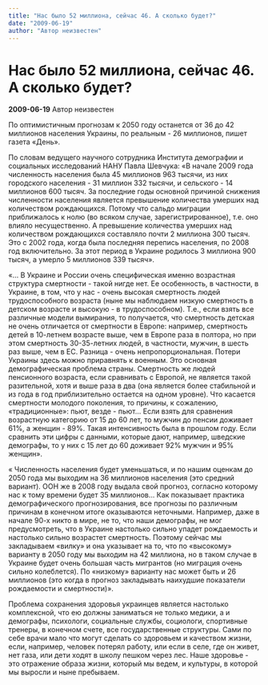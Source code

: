 ```yaml
---
title: "Нас было 52 миллиона, сейчас 46. А сколько будет?"
date: "2009-06-19"
author: "Автор неизвестен"
---
```


# Нас было 52 миллиона, сейчас 46. А сколько будет?

**2009-06-19** Автор неизвестен

По оптимистичным прогнозам к 2050 году останется от 36 до 42 миллионов населения Украины, по реальным - 26 миллионов, пишет газета «День».

По словам ведущего научного сотрудника Института демографии и социальных исследований НАНУ Павла Шевчука: «В начале 2009 года численность населения была 45 миллионов 963 тысячи, из них городского населения - 31 миллион 332 тысячи, и сельского - 14 миллионов 600 тысяч. За последние годы основной причиной снижения численности населения является превышение количества умерших над количеством рождающихся. Потому что сальдо миграции приближалось к нолю (во всяком случае, зарегистрированное), т.е. оно влияло несущественно. А превышение количества умерших над количеством рождающихся составляло почти 2 миллиона 300 тысяч. Это с 2002 года, когда была последняя перепись населения, по 2008 год включительно. За этот период в Украине родилось 3 миллиона 900 тысяч, а умерло 5 миллионов 339 тысяч».

«... В Украине и России очень специфическая именно возрастная структура смертности - такой нигде нет. Ее особенность, в частности, в Украине, в том, что у нас - очень высокая смертность людей трудоспособного возраста (ныне мы наблюдаем низкую смертность в детском возрасте и высокую - в трудоспособном). Т.е., если взять все различные модели вымирания, то получается, что смертность детская не очень отличается от смертности в Европе: например, смертность детей в 10-летнем возрасте выше, чем в Европе раза в полтора, но при этом смертность 30-35-летних людей, в частности, мужчин, в шесть раз выше, чем в ЕС. Разница - очень непропорциональная. Потери Украины здесь можно приравнять к военным. Это основная демографическая проблема страны. Смертность же людей пенсионного возраста, если сравнивать с Европой, не является такой разительной, хотя и выше раза в два (она является более стабильной и из года в год приблизительно остается на одном уровне). Что касается смертности молодого поколения, то причины, к сожалению, «традиционные»: пьют, везде - пьют... Если взять для сравнения возрастную категорию от 15 до 60 лет, то мужчин до пенсии доживает 61%, а женщин - 89%. Такая интенсивность была в прошлом году. Если сравнить эти цифры с данными, которые дают, например, шведские демографы, то у них с 15 лет до 60 доживает 92% мужчин и 95% женщин».

« Численность населения будет уменьшаться, и по нашим оценкам до 2050 года мы выходим на 36 миллионов населения (это средний вариант). ООН же в 2008 году выдала свой прогноз, согласно которому нас к тому времени будет 35 миллионов... Как показывает практика демографического прогнозирования, все прогнозы по различным причинам в конечном итоге оказываются неточными. Например, даже в начале 90-х никто в мире, не то, что наши демографы, не мог предусмотреть, что в Украине настолько сильно упадет рождаемость и настолько сильно возрастет смертность. Поэтому сейчас мы закладываем «вилку» и она указывает на то, что по «высокому» варианту в 2050 году мы выходим на 42 миллиона, но в таком случае в Украине будет очень большая часть мигрантов (но миграция очень сильно колеблется). По «низкому» варианту нас может быть и 26 миллионов (это когда в прогноз закладывать наихудшие показатели рождаемости и смертности)».

Проблема сохранения здоровья украинцев является настолько комплексной, что ею должны заниматься не только медики, а и демографы, психологи, социальные службы, социологи, спортивные тренеры, в конечном счете, все государственные структуры. Сами по себе врачи мало что могут сделать со здоровьем и качеством жизни, если, например, человек потерял работу, или если в селе, где он живет, нет газа, или дети ходят в школу пешком через лес. Наше здоровье - это отражение образа жизни, который мы ведем, и культуры, в которой мы выросли и ныне пребываем.